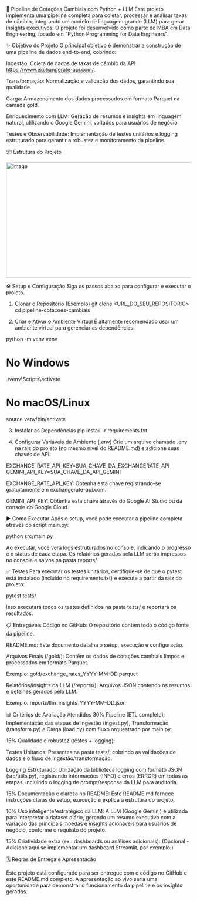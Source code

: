 🚀 Pipeline de Cotações Cambiais com Python + LLM
Este projeto implementa uma pipeline completa para coletar, processar e analisar taxas de câmbio, integrando um modelo de linguagem grande (LLM) para gerar insights executivos. O projeto foi desenvolvido como parte do MBA em Data Engineering, focado em "Python Programming for Data Engineers".

✨ Objetivo do Projeto
O principal objetivo é demonstrar a construção de uma pipeline de dados end-to-end, cobrindo:

Ingestão: Coleta de dados de taxas de câmbio da API https://www.exchangerate-api.com/.

Transformação: Normalização e validação dos dados, garantindo sua qualidade.

Carga: Armazenamento dos dados processados em formato Parquet na camada gold.

Enriquecimento com LLM: Geração de resumos e insights em linguagem natural, utilizando o Google Gemini, voltados para usuários de negócio.

Testes e Observabilidade: Implementação de testes unitários e logging estruturado para garantir a robustez e monitoramento da pipeline.

📦 Estrutura do Projeto


<img width="622" height="315" alt="image" src="https://github.com/user-attachments/assets/2b34dade-d1c3-493e-8cac-e4c28c243015" />



    

⚙️ Setup e Configuração
Siga os passos abaixo para configurar e executar o projeto.

1. Clonar o Repositório (Exemplo)
git clone <URL_DO_SEU_REPOSITORIO>
cd pipeline-cotacoes-cambiais

2. Criar e Ativar o Ambiente Virtual
É altamente recomendado usar um ambiente virtual para gerenciar as dependências.

python -m venv venv
# No Windows
.\venv\Scripts\activate
# No macOS/Linux
source venv/bin/activate

3. Instalar as Dependências
pip install -r requirements.txt

4. Configurar Variáveis de Ambiente (.env)
Crie um arquivo chamado .env na raiz do projeto (no mesmo nível do README.md) e adicione suas chaves de API:

EXCHANGE_RATE_API_KEY=SUA_CHAVE_DA_EXCHANGERATE_API
GEMINI_API_KEY=SUA_CHAVE_DA_API_GEMINI

EXCHANGE_RATE_API_KEY: Obtenha esta chave registrando-se gratuitamente em exchangerate-api.com.

GEMINI_API_KEY: Obtenha esta chave através do Google AI Studio ou da console do Google Cloud.

▶️ Como Executar
Após o setup, você pode executar a pipeline completa através do script main.py:

python src/main.py

Ao executar, você verá logs estruturados no console, indicando o progresso e o status de cada etapa. Os relatórios gerados pela LLM serão impressos no console e salvos na pasta reports/.

✅ Testes
Para executar os testes unitários, certifique-se de que o pytest está instalado (incluído no requirements.txt) e execute a partir da raiz do projeto:

pytest tests/

Isso executará todos os testes definidos na pasta tests/ e reportará os resultados.

📋 Entregáveis
Código no GitHub: O repositório contém todo o código fonte da pipeline.

README.md: Este documento detalha o setup, execução e configuração.

Arquivos Finais (/gold/): Contêm os dados de cotações cambiais limpos e processados em formato Parquet.

Exemplo: gold/exchange_rates_YYYY-MM-DD.parquet

Relatórios/insights da LLM (/reports/): Arquivos JSON contendo os resumos e detalhes gerados pela LLM.

Exemplo: reports/llm_insights_YYYY-MM-DD.json

📊 Critérios de Avaliação Atendidos
30% Pipeline (ETL completo): Implementação das etapas de Ingestão (ingest.py), Transformação (transform.py) e Carga (load.py) com fluxo orquestrado por main.py.

15% Qualidade e robustez (testes + logging):

Testes Unitários: Presentes na pasta tests/, cobrindo as validações de dados e o fluxo de ingestão/transformação.

Logging Estruturado: Utilização da biblioteca logging com formato JSON (src/utils.py), registrando informações (INFO) e erros (ERROR) em todas as etapas, incluindo o logging de prompt/response da LLM para auditoria.

15% Documentação e clareza no README: Este README.md fornece instruções claras de setup, execução e explica a estrutura do projeto.

10% Uso inteligente/estratégico da LLM: A LLM (Google Gemini) é utilizada para interpretar o dataset diário, gerando um resumo executivo com a variação das principais moedas e insights acionáveis para usuários de negócio, conforme o requisito do projeto.

15% Criatividade extra (ex.: dashboards ou análises adicionais): (Opcional - Adicione aqui se implementar um dashboard Streamlit, por exemplo.)

🗓️ Regras de Entrega e Apresentação

Este projeto está configurado para ser entregue com o código no GitHub e este README.md completo. A apresentação ao vivo seria uma oportunidade para demonstrar o funcionamento da pipeline e os insights gerados.


